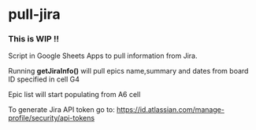 # pull-jira

### This is WIP !!  

Script in Google Sheets Apps to pull information from Jira.

Running **getJiraInfo()** will pull epics name,summary and dates from board ID specified in cell G4

Epic list will start populating from A6 cell

To generate Jira API token go to: https://id.atlassian.com/manage-profile/security/api-tokens

